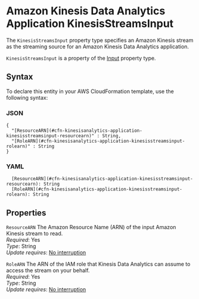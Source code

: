 # Amazon Kinesis Data Analytics Application KinesisStreamsInput<a name="aws-properties-kinesisanalytics-application-kinesisstreamsinput"></a>

The `KinesisStreamsInput` property type specifies an Amazon Kinesis stream as the streaming source for an Amazon Kinesis Data Analytics application\. 

 `KinesisStreamsInput` is a property of the [Input](aws-properties-kinesisanalytics-application-input.md) property type\. 

## Syntax<a name="aws-properties-kinesisanalytics-application-kinesisstreamsinput-syntax"></a>

To declare this entity in your AWS CloudFormation template, use the following syntax:

### JSON<a name="aws-properties-kinesisanalytics-application-kinesisstreamsinput-syntax.json"></a>

```
{
  "[ResourceARN](#cfn-kinesisanalytics-application-kinesisstreamsinput-resourcearn)" : String,
  "[RoleARN](#cfn-kinesisanalytics-application-kinesisstreamsinput-rolearn)" : String
}
```

### YAML<a name="aws-properties-kinesisanalytics-application-kinesisstreamsinput-syntax.yaml"></a>

```
  [ResourceARN](#cfn-kinesisanalytics-application-kinesisstreamsinput-resourcearn): String
  [RoleARN](#cfn-kinesisanalytics-application-kinesisstreamsinput-rolearn): String
```

## Properties<a name="aws-properties-kinesisanalytics-application-kinesisstreamsinput-properties"></a>

`ResourceARN`  <a name="cfn-kinesisanalytics-application-kinesisstreamsinput-resourcearn"></a>
The Amazon Resource Name \(ARN\) of the input Amazon Kinesis stream to read\.  
 *Required*: Yes  
 *Type*: String  
 *Update requires*: [No interruption](using-cfn-updating-stacks-update-behaviors.md#update-no-interrupt) 

`RoleARN`  <a name="cfn-kinesisanalytics-application-kinesisstreamsinput-rolearn"></a>
The ARN of the IAM role that Kinesis Data Analytics can assume to access the stream on your behalf\.   
 *Required*: Yes  
 *Type*: String  
 *Update requires*: [No interruption](using-cfn-updating-stacks-update-behaviors.md#update-no-interrupt) 